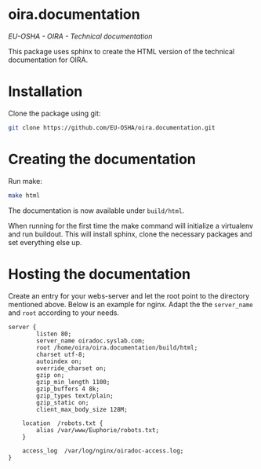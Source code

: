 # oira.documentation
*EU-OSHA - OIRA - Technical documentation*

This package uses sphinx to create the HTML version of the technical documentation for OIRA.

# Installation

Clone the package using git:

```bash
git clone https://github.com/EU-OSHA/oira.documentation.git
```

# Creating the documentation

Run make:

```bash
make html
```

The documentation is now available under `build/html`. 

When running for the first time the make command will initialize a virtualenv and run buildout.
This will install sphinx, clone the necessary packages and set everything else up.

# Hosting the documentation

Create an entry for your webs-server and let the root point to the directory mentioned above. Below is an example for nginx. Adapt the the `server_name` and `root` according to your needs.

```nginx
server {
        listen 80;
        server_name oiradoc.syslab.com;
        root /home/oira/oira.documentation/build/html;
        charset utf-8;
        autoindex on;
        override_charset on;
        gzip on;
        gzip_min_length 1100;
        gzip_buffers 4 8k;
        gzip_types text/plain;
        gzip_static on;
        client_max_body_size 128M;

    location  /robots.txt {
        alias /var/www/Euphorie/robots.txt;
    }

    access_log  /var/log/nginx/oiradoc-access.log;
}
```


